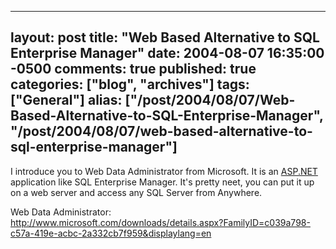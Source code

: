   ---
  layout: post
  title: "Web Based Alternative to SQL Enterprise Manager"
  date: 2004-08-07 16:35:00 -0500
  comments: true
  published: true
  categories: ["blog", "archives"]
  tags: ["General"]
  alias: ["/post/2004/08/07/Web-Based-Alternative-to-SQL-Enterprise-Manager", "/post/2004/08/07/web-based-alternative-to-sql-enterprise-manager"]
  ---
<!-- more -->
<P>I introduce you to Web Data Administrator from Microsoft. It is an <a title="ASP.NET" href="http://asp.net" target="_blank">ASP.NET</a> application like SQL Enterprise Manager. It's pretty neet, you can put it up on a web server and access any SQL Server from Anywhere.</P>
<P>Web Data Administrator: <A href="http://www.microsoft.com/downloads/details.aspx?FamilyID=c039a798-c57a-419e-acbc-2a332cb7f959&amp;displaylang=en">http://www.microsoft.com/downloads/details.aspx?FamilyID=c039a798-c57a-419e-acbc-2a332cb7f959&amp;displaylang=en</A></P>
